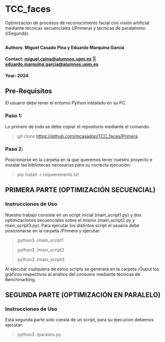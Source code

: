 # TCC_faces
Optimización de procesos de reconocimiento facial con visión artificial mediante técnicas secuenciales (/Primera) y técnicas de paralelismo (/Segunda).

## 
#### Authors: Miguel Casado Pina y Eduardo Marquina García
#### Contact: miguel.cpina@alumnos.upm.es || eduardo.marquina.garcia@alumnos.upm.es
#### Year: 2024

## Pre-Requisitos
El usuario debe tener el entorno Python instalado en su PC.

### Paso 1: 
Lo primero de todo se debe copiar el repositorio mediante el comando:  
> git clone https://github.com/mcasadop/TCC_faces/Primera

### Paso 2: 
Posicionarse en la carpeta en la que queremos tener nuestro proyecto e instalar las bibliotecas necesarias para su correcta ejecución: 
> pip install -r requierements.txt

## PRIMERA PARTE (OPTIMIZACIÓN SECUENCIAL)
### Instrucciones de Uso
Nuestro trabajo consiste en un script inicial (main_script1.py) y dos optimizaciones secuenciales sobre el mismo (main_script2.py y main_script3.py).
Para ejecutar los distintos script el usuario debe posicionarse en la carpeta /Primera y ejecutar:
> python3 ./main_script1
> 
> python3 ./main_script2
> 
> python3 ./main_script3

Al ejecutar cualquiera de estos scripts se generará en la carpeta /Ouput los gráficos respectivos al análisis del consumo mediante técnicas de Benchmarking.

## SEGUNDA PARTE (OPTIMIZACIÓN EN PARALELO)
### Instrucciones de Uso
Esta segunda parte solo consta de un script, para su ejecucion debemos ejecutar:
> python3 ./paralelo.py
